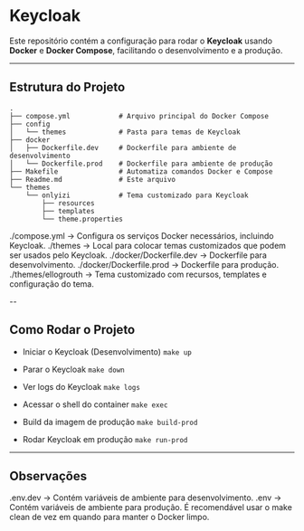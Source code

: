# Keycloak

Este repositório contém a configuração para rodar o **Keycloak** usando **Docker** e **Docker Compose**, facilitando o desenvolvimento e a produção.

---

## Estrutura do Projeto

```text
.
├── compose.yml            # Arquivo principal do Docker Compose
├── config
│   └── themes             # Pasta para temas de Keycloak
├── docker
│   ├── Dockerfile.dev     # Dockerfile para ambiente de desenvolvimento
│   └── Dockerfile.prod    # Dockerfile para ambiente de produção
├── Makefile               # Automatiza comandos Docker e Compose
├── Readme.md              # Este arquivo
└── themes
    └── onlyizi            # Tema customizado para Keycloak
        ├── resources
        ├── templates
        └── theme.properties
```

./compose.yml → Configura os serviços Docker necessários, incluindo Keycloak.
./themes → Local para colocar temas customizados que podem ser usados pelo Keycloak.
./docker/Dockerfile.dev → Dockerfile para desenvolvimento.
./docker/Dockerfile.prod → Dockerfile para produção.
./themes/ellogrouth → Tema customizado com recursos, templates e configuração do tema.

--

## Como Rodar o Projeto

- Iniciar o Keycloak (Desenvolvimento)
  `make up`

- Parar o Keycloak
  `make down`

- Ver logs do Keycloak
  `make logs`

- Acessar o shell do container
  `make exec`

- Build da imagem de produção
  `make build-prod`

- Rodar Keycloak em produção
  `make run-prod`

---

## Observações

.env.dev → Contém variáveis de ambiente para desenvolvimento.
.env → Contém variáveis de ambiente para produção.
É recomendável usar o make clean de vez em quando para manter o Docker limpo.
